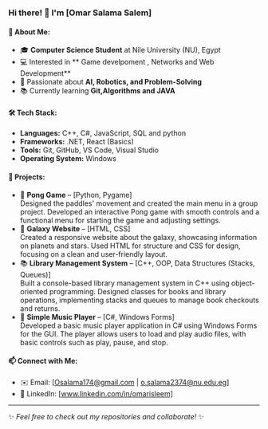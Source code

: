 ### Hi there! 👋 I'm [Omar Salama Salem]  

#### 🚀 About Me:
- 🎓 **Computer Science Student** at Nile University (NU), Egypt
- 💻 Interested in ** Game develpoment , Networks and Web Development**
- 🤖 Passionate about **AI, Robotics, and Problem-Solving**
- 📚 Currently learning **Git,Algorithms and JAVA**

#### 🛠 Tech Stack:
- **Languages:** C++, C#, JavaScript, SQL and python
- **Frameworks:** .NET, React (Basics)
- **Tools:** Git, GitHub, VS Code, Visual Studio
- **Operating System:** Windows  

#### 🔭 Projects:
- 🏓 **Pong Game** – [Python, Pygame]  
  Designed the paddles' movement and created the main menu in a group project. Developed an interactive Pong game with smooth controls and a functional menu for starting the game and adjusting settings.
- 🌌 **Galaxy Website** – [HTML, CSS]  
  Created a responsive website about the galaxy, showcasing information on planets and stars. Used HTML for structure and CSS for design, focusing on a clean and user-friendly layout.
- 📚 **Library Management System** – [C++, OOP, Data Structures (Stacks, Queues)]  
  Built a console-based library management system in C++ using object-oriented programming. Designed classes for books and library operations, implementing stacks and queues to manage book checkouts and returns.
- 🎵 **Simple Music Player** – [C#, Windows Forms]  
  Developed a basic music player application in C# using Windows Forms for the GUI. The player allows users to load and play audio files, with basic controls such as play, pause, and stop.

#### 📫 Connect with Me:
- ✉️ Email: [Osalama174@gmail.com | o.salama2374@nu.edu.eg]
- 💼 LinkedIn: [www.linkedin.com/in/omarisleem]




---
✨ *Feel free to check out my repositories and collaborate!* ✨
